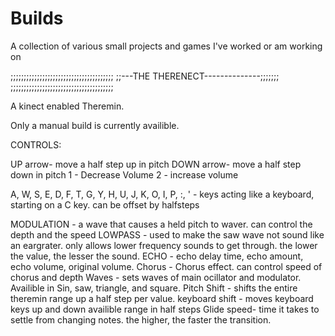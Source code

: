 # Builds
A collection of various small projects and games I've worked or am working on

;;;;;;;;;;;;;;;;;;;;;;;;;;;;;;;;;;;;;;;
;;---THE THERENECT--------------;;;;;;;
;;;;;;;;;;;;;;;;;;;;;;;;;;;;;;;;;;;;;;;

A kinect enabled Theremin. 

Only a manual build is currently availible.

CONTROLS:

  UP arrow- move a half step up in pitch
  DOWN arrow- move a half step down in pitch
  1 - Decrease Volume
  2 - increase volume
  
  A, W, S, E, D, F, T, G, Y, H, U, J, K, O, I, P, :, ' - keys acting like a keyboard, starting on a C key. can be offset by halfsteps
  
  MODULATION - a wave that causes a held pitch to waver. can control the depth and the speed
  LOWPASS - used to make the saw wave not sound like an eargrater. only allows lower frequency sounds to get through. the lower the value, 
            the lesser the sound.
  ECHO - echo delay time, echo amount, echo volume, original volume.
  Chorus - Chorus effect. can control speed of chorus and depth
  Waves - sets waves of main ocillator and modulator. Availible in Sin, saw, triangle, and square.
  Pitch Shift - shifts the entire theremin range up a half step per value. 
  keyboard shift - moves keyboard keys up and down availible range in half steps
  Glide speed- time it takes to settle from changing notes. the higher, the faster the transition.
  

